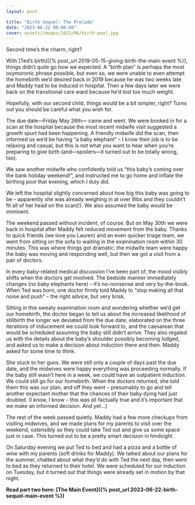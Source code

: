 ```yaml
---
layout: post

title: "Birth Sequel: The Prelude"
date: "2023-06-22 00:00:00"
cover: assets/images/2023/06/birth-pool.jpg
---
```


Second time’s the charm, right?

With [Ted’s birth]({% post_url 2019-05-15-giving-birth-the-main-event %}), things didn’t quite go how we expected. A “birth plan” is perhaps the most oxymoronic phrase possible, but even so, we were unable to even attempt the homebirth we’d desired back in 2019 because he was two weeks late and Maddy had to be induced in hospital. Then a few days later we were back on the transitional care ward because he’d lost too much weight.

Hopefully, with our second child, things would be a bit simpler, right? Turns out you should be careful what you wish for.

The due date—Friday May 26th— came and went. We were booked in for a scan at the hospital because the most recent midwife visit suggested a growth spurt had been happening. A friendly midwife did the scan, then informed us we’d be having “a baby elephant” – I know their job is to be relaxing and casual, but this is _not_ what you want to hear when you’re preparing to give birth (and—spoilers—it turned out to be totally wrong, too).

We saw another midwife who confidently told us “this baby’s coming over the bank holiday weekend!”, and instructed me to go home and inflate the birthing pool that evening, which I duly did.

We left the hospital slightly concerned about how big this baby was going to be – apparently she was already weighing in at over 8lbs and they couldn’t fit all of her head on the scan(!). We also assumed the baby would be imminent.

The weekend passed without incident, of course. But on May 30th we were back in hospital after Maddy felt reduced movement from the baby. Thanks to quick friends (we love you Lauren) and an even quicker triage team, we went from sitting on the sofa to waiting in the examination room within 30 minutes. This was where things got dramatic: the midwife team were happy the baby was moving and responding well, but then we got a visit from a pair of doctors.

In every baby-related medical discussion I’ve been part of, the mood visibly shifts when the doctors get involved. The bedside manner immediately changes (no baby elephants here) – it’s no-nonsense and very by-the-book. When Ted was born, one doctor firmly told Maddy to “stop making all that noise and push” – the right advice, but very brisk.

Sitting in this sweaty examination room and wondering whether we’d get our homebirth, the doctor began to tell us about the increased likelihood of stillbirth the longer we deviated from the due date; elaborated on the three iterations of inducement we could look forward to, and the caesarean that would be scheduled assuming the baby still didn’t arrive. They also regaled us with the details about the baby’s shoulder possibly becoming lodged, and asked us to make a decision about induction there and then. Maddy asked for some time to think.

She stuck to her guns. We were still only a couple of days past the due date, and the midwives were happy everything was proceeding normally. If the baby still wasn’t here in a week, we could have an outpatient induction. We could still go for our homebirth. When the doctors returned, she told them this was our plan, and off they went – presumably to go and tell another expectant mother that the chances of their baby dying had just doubled. (I know, I know – this was all factually true and it’s important that we make an informed decision. And yet…)

The rest of the week passed quietly. Maddy had a few more checkups from visiting midwives, and we made plans for my parents to visit over the weekend, ostensibly so they could take Ted out and give us some space just in case. This turned out to be a pretty smart decision in hindsight.

On Saturday evening we put Ted to bed and had a pizza and a bottle of wine with my parents (soft drinks for Maddy). We talked about our plans for the summer, chatted about what they’d do with Ted the next day, then went to bed as they returned to their hotel. We were scheduled for our induction on Tuesday, but it turned out that things were already set in motion by that night.

**Read part two here: [The Main Event]({% post_url 2023-06-22-birth-sequel-main-event %})**
